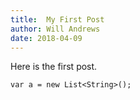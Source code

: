 ```yaml
---
title:  My First Post
author: Will Andrews
date: 2018-04-09
---
```


Here is the first post. 

```
var a = new List<String>();
```
